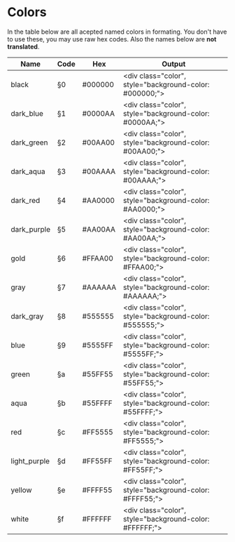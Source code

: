 # Colors

<style>
    .color{
        height:0;
        width: 100%;
        padding-bottom:30%;
        border-style: inset;
    }
</style>

In the table below are all acepted named colors in formating. You don't have to use these, you may use raw hex codes. Also the names below are **not translated**.

| Name        | Code        | Hex         | Output                                                  |
| ----------- | ----------- | ----------- | ------------------------------------------------------- |
| black       | §0          | #000000     | <div class="color", style="background-color: #000000;"> |
| dark_blue   | §1          | #0000AA     | <div class="color", style="background-color: #0000AA;"> |
| dark_green  | §2          | #00AA00     | <div class="color", style="background-color: #00AA00;"> |
| dark_aqua   | §3          | #00AAAA     | <div class="color", style="background-color: #00AAAA;"> |
| dark_red    | §4          | #AA0000     | <div class="color", style="background-color: #AA0000;"> |
| dark_purple | §5          | #AA00AA     | <div class="color", style="background-color: #AA00AA;"> |
| gold        | §6          | #FFAA00     | <div class="color", style="background-color: #FFAA00;"> |
| gray        | §7          | #AAAAAA     | <div class="color", style="background-color: #AAAAAA;"> |
| dark_gray   | §8          | #555555     | <div class="color", style="background-color: #555555;"> |
| blue        | §9          | #5555FF     | <div class="color", style="background-color: #5555FF;"> |
| green       | §a          | #55FF55     | <div class="color", style="background-color: #55FF55;"> |
| aqua        | §b          | #55FFFF     | <div class="color", style="background-color: #55FFFF;"> |
| red         | §c          | #FF5555     | <div class="color", style="background-color: #FF5555;"> |
| light_purple| §d          | #FF55FF     | <div class="color", style="background-color: #FF55FF;"> |
| yellow      | §e          | #FFFF55     | <div class="color", style="background-color: #FFFF55;"> |
| white       | §f          | #FFFFFF     | <div class="color", style="background-color: #FFFFFF;"> |